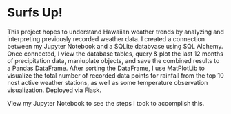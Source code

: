 # Surfs Up!

This project hopes to understand Hawaiian weather trends by analyzing and interpreting previously recorded weather data. I created a connection between my Jupyter Notebook and a SQLite databvase using SQL Alchemy. Once connected, I view the database tables, query & plot the last 12 months of precipitation data, maniuplate objects, and save the combined results to a Pandas DataFrame. After sorting the DataFrame, I use MatPlotLib to visualize the total number of recorded data points for rainfall from the top 10 nost active weather stations, as well as some temperature observation visualization. Deployed via Flask.

View my Jupyter Notebook to see the steps I took to accomplish this.


